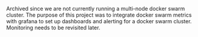 Archived since we are not currently running a multi-node docker swarm cluster.
The purpose of this project was to integrate docker swarm metrics with grafana
to set up dashboards and alerting for a docker swarm cluster. Monitoring
needs to be revisited later.